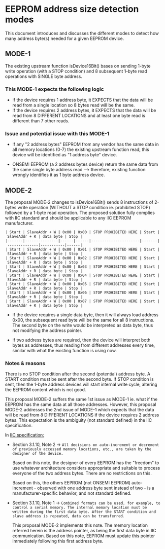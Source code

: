 # EEPROM address size detection modes

This document introduces and discusses the different modes to detect how many
address byte(s) needed for a given EEPROM device.

## MODE-1

The existing upstream function isDevice16Bit() bases on sending 1-byte write
operation (with a STOP condition) and 8 subsequent 1-byte read operations with
SINGLE byte address.

### This MODE-1 expects the following logic

- If the device requires 1 address byte, it EXPECTS that the data will be read
  from a single location so 8 bytes read will be the same.
- If the device requires 2 address bytes, it EXPECTS that the data will be read
  from 8 DIFFERENT LOCATIONS and at least one byte read is different than 7
  other reads.

### Issue and potential issue with this MODE-1

- If any "2 address bytes" EEPROM from any vendor has the same data in all
  memory locations (0-7) the existing upstream function read, this device will
  be identified as "1 address byte" device.

- ONSEMI EEPROM (a 2 address bytes device) return the same data from the same
  single byte address read --> therefore, existing function wrongly identifies
  it as 1 byte address device.

## MODE-2

The proposal MODE-2 changes to isDevice16Bit() sends 8 instructions of 2-bytes
write operation (WITHOUT a STOP condition ie. prohibited STOP) followed by a
1-byte read operation. The proposed solution fully complies with IIC standard
and should be applicable to any IIC EEPROM manufacturer.

```text
| Start | SlaveAddr + W | 0x00 | 0x00 | STOP PROHIBITED HERE | Start |
 SlaveAddr + R | data byte | Stop |
|-------|---------------|------|------|----------------------|-------|
 --------------|-----------|------|
| Start | SlaveAddr + W | 0x00 | 0x01 | STOP PROHIBITED HERE | Start |
 SlaveAddr + R | data byte | Stop |
| Start | SlaveAddr + W | 0x00 | 0x02 | STOP PROHIBITED HERE | Start |
 SlaveAddr + R | data byte | Stop |
| Start | SlaveAddr + W | 0x00 | 0x03 | STOP PROHIBITED HERE | Start |
 SlaveAddr + R | data byte | Stop |
| Start | SlaveAddr + W | 0x00 | 0x04 | STOP PROHIBITED HERE | Start |
 SlaveAddr + R | data byte | Stop |
| Start | SlaveAddr + W | 0x00 | 0x05 | STOP PROHIBITED HERE | Start |
 SlaveAddr + R | data byte | Stop |
| Start | SlaveAddr + W | 0x00 | 0x06 | STOP PROHIBITED HERE | Start |
 SlaveAddr + R | data byte | Stop |
| Start | SlaveAddr + W | 0x00 | 0x07 | STOP PROHIBITED HERE | Start |
 SlaveAddr + R | data byte | Stop |
```

- If the device requires a single data byte, then it will always load address
  0x00, the subsequent read byte will be the same for all 8 instructions. The
  second byte on the write would be interpreted as data byte, thus not modifying
  the address pointer.

- If two address bytes are required, then the device will interpret both bytes
  as addresses, thus reading from different addresses every time, similar with
  what the existing function is using now.

### Notes & reasons

There is no STOP condition after the second (potential) address byte. A START
condition must be sent after the second byte. If STOP condition is sent, then
the 1-byte address devices will start internal write cycle, altering the EEPROM
content which is not good.

This proposal MODE-2 suffers the same 1st issue as MODE-1 ie. what if the EEPROM
has the same data at all those addresses. However, this proposal MODE-2
addresses the 2nd issue of MODE-1 which expects that the data will be read from
8 DIFFERENT LOCATIONS if the device requires 2 address bytes. This expectation
is the ambiguity (not standard defined) in the IIC specification.

In [IIC specification:](https://www.nxp.com/docs/en/user-guide/UM10204.pdf)

- Section 3.1.10, Note 2 ->
  `All decisions on auto-increment or decrement of previously accessed memory locations, etc., are taken by the designer of the device.`

  Based on this note, the designer of every EEPROM has the "freedom" to use
  whatever architecture considers appropriate and suitable to process everyone
  of the two address bytes. There are no restrictions on this.

  Based on this, the others EEPROM (not ONSEMI EEPROM) auto-increment - observed
  with one address byte sent instead of two - is a manufacturer-specific
  behavior, and not standard defined.

- Section 3.1.10, Note 1 ->
  `Combined formats can be used, for example, to control a serial memory. The internal memory location must be written during the first data byte. After the START condition and slave address is repeated, data can be transferred.`

  This proposal MODE-2 implements this note. The memory location referred herein
  is the address pointer, as being the first data byte in IIC communication.
  Based on this note, EEPROM must update this pointer immediately following this
  first address byte.
